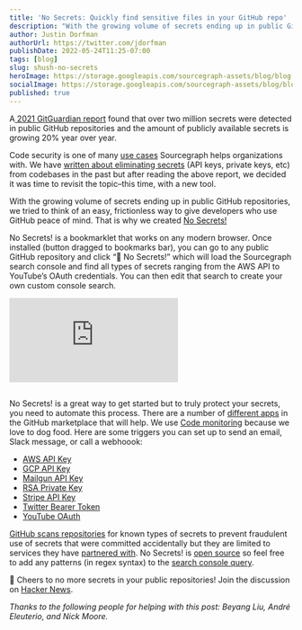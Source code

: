 ```yaml
---
title: 'No Secrets: Quickly find sensitive files in your GitHub repo'
description: "With the growing volume of secrets ending up in public GitHub repositories, we tried to think of an easy, frictionless way to give developers who use GitHub peace of mind."
author: Justin Dorfman
authorUrl: https://twitter.com/jdorfman
publishDate: 2022-05-24T11:25-07:00
tags: [blog]
slug: shush-no-secrets
heroImage: https://storage.googleapis.com/sourcegraph-assets/blog/blog-no-secrets.jpg
socialImage: https://storage.googleapis.com/sourcegraph-assets/blog/blog-no-secrets.jpg
published: true
---
```


A[ 2021 GitGuardian report](https://res.cloudinary.com/da8kiytlc/image/upload/v1615208698/StateofSecretSprawlReport-2021.pdf) found that over two million secrets were detected in public GitHub repositories and the amount of publicly available secrets is growing 20% year over year.

Code security is one of many [use cases](https://about.sourcegraph.com/use-cases) Sourcegraph helps organizations with. We have [written about eliminating secrets](https://about.sourcegraph.com/blog/eliminate-secrets-from-codebase-with-universal-code-search/) (API keys, private keys, etc) from codebases in the past but after reading the above report, we decided it was time to revisit the topic–this time, with a new tool. 

With the growing volume of secrets ending up in public GitHub repositories, we tried to think of an easy, frictionless way to give developers who use GitHub peace of mind. That is why we created [No Secrets!](http://no-secrets.io/)

No Secrets! is a bookmarklet that works on any modern browser. Once installed (button dragged to bookmarks bar), you can go to any public GitHub repository and click “🤫 No Secrets!” which will load the Sourcegraph search console and find all types of secrets ranging from the AWS API to YouTube’s OAuth credentials. You can then edit that search to create your own custom console search.

<div style={{position: 'relative', paddingBottom: '51.13908872901679%', height: 0}}>
    <iframe
        src="https://www.loom.com/embed/2661d749bc8e4e7f9321cb62b284c541"
        frameborder="0"
        webkitallowfullscreen
        mozallowfullscreen
        allowfullscreen
        style={{position: 'absolute', top: 0, left: 0, width: '100%', height: '100%'}}>
    </iframe>
</div>

##

No Secrets! is a great way to get started but to truly protect your secrets, you need to automate this process. There are a number of [different apps](https://github.com/marketplace?type=&verification=&query=secrets+) in the GitHub marketplace that will help. We use [Code monitoring](https://docs.sourcegraph.com/code_monitoring) because we love to dog food. Here are some triggers you can set up to send an email, Slack message, or call a webhoook:

* [AWS API Key](https://sourcegraph.com/code-monitoring/new?trigger-query=%28%28%3F%3AA3T%5BA-Z0-9%5D%7CAKIA%7CAGPA%7CAIDA%7CAROA%7CAIPA%7CANPA%7CANVA%7CASIA%29%5BA-Z0-9%5D%7B16%7D%29+type%3Adiff+select%3Acommit.diff.added+patternType%3Aregexp+repo%3A&description=No+Secrets%21+-+AWS+API+Key)
* [GCP API Key](https://sourcegraph.com/code-monitoring/new?trigger-query=AIza%5B0-9A-Za-z%5C%5C-_%5D%7B35%7D+type%3Adiff+select%3Acommit.diff.added+patternType%3Aregexp+repo%3A&description=No+Secrets%21+-+GCP+API+Key)
* [Mailgun API Key](https://sourcegraph.com/code-monitoring/new?trigger-query=key-%5B0-9a-zA-Z%5D%7B32%7D+type%3Adiff+select%3Acommit.diff.added+patternType%3Aregexp+repo%3A&description=No+Secrets%21+-+Mailgun+API+Key)
* [RSA Private Key](https://sourcegraph.com/code-monitoring/new?trigger-query=-----BEGIN+RSA+PRIVATE+KEY-----+type%3Adiff+select%3Acommit.diff.added+patternType%3Aregexp+repo%3A&description=No+Secrets%21+-+RSA+Private+Key)
* [Stripe API Key](https://sourcegraph.com/code-monitoring/new?trigger-query=sk_live_%5B0-9a-zA-Z%5D%7B24%7D+type%3Adiff+select%3Acommit.diff.added+patternType%3Aregexp+repo%3A&description=No+Secrets%21+-+Stripe+API+Key)
* [Twitter Bearer Token](https://sourcegraph.com/code-monitoring/new?trigger-query=A%7B22%7D%5B0-9a-zA-Z%5D.%7B89%7D+type%3Adiff+select%3Acommit.diff.added+patternType%3Aregexp+repo%3A&description=No+Secrets%21+-+Twitter+Bearer+Token)
* [YouTube OAuth](https://sourcegraph.com/code-monitoring/new?trigger-query=%5B0-9%5D%2B-%5B0-9A-Za-z_%5D%7B32%7D%5C%5C.apps%5C%5C.googleusercontent%5C%5C.com+type%3Adiff+select%3Acommit.diff.added+patternType%3Aregexp+repo%3A&description=No+Secrets%21+-+YouTube+OAuth)

[GitHub scans repositories](https://docs.github.com/en/code-security/secret-scanning/about-secret-scanning) for known types of secrets to prevent fraudulent use of secrets that were committed accidentally but they are limited to services they have [partnered with](https://docs.github.com/en/code-security/secret-scanning/secret-scanning-patterns#supported-secrets-for-partner-patterns). No Secrets! is [open source](https://github.com/sourcegraph-community/no-secrets) so feel free to add any patterns (in regex syntax) to the [search console query](https://github.com/sourcegraph-community/no-secrets/blob/main/sourcegraph-console-query.txt).

🍻 Cheers to no more secrets in your public repositories! Join the discussion on [Hacker News](https://news.ycombinator.com/item?id=31497489).

_Thanks to the following people for helping with this post: Beyang Liu, André Eleuterio, and Nick Moore._
